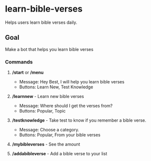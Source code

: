 # learn-bible-verses

Helps users learn bible verses daily.

## Goal

Make a bot that helps you learn bible verses

### Commands

1. **/start** or **/menu**
    - Message: Hey Best, I will help you learn bible verses
    - Buttons: Learn New, Test Knowledge

2. **/learnnew** - Learn new bible verses
    - Message: Where should I get the verses from?
    - Buttons: Popular, Topic

3. **/testknowledge** - Take test to know if you remember a bible verse.
    - Message: Choose a category.
    - Buttons: Popular, From your bible verses

4. **/mybibleverses** - See the amount
5. **/addabibleverse** - Add a bible verse to your list

